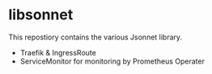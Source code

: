 # libsonnet

This repostiory contains the various Jsonnet library.

- Traefik & IngressRoute
- ServiceMonitor for monitoring by Prometheus Operater
